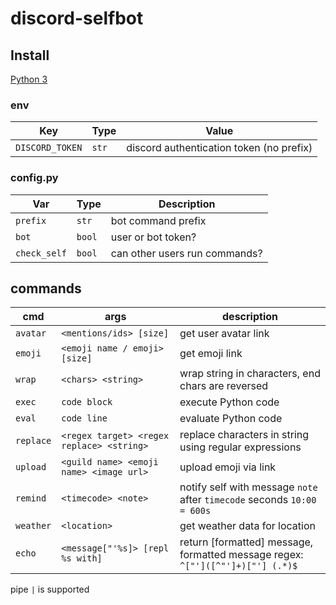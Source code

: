 # discord-selfbot

## Install

[Python 3](https://www.python.org/)

### env

|      Key        | Type  |                Value                     |
|-----------------|-------|------------------------------------------|
| `DISCORD_TOKEN` | `str` | discord authentication token (no prefix) |

### config.py

|     Var       |  Type  |          Description           |
|---------------|--------|--------------------------------|
| `prefix`      | `str`  | bot command prefix             |
| `bot`         | `bool` | user or bot token?             |
| `check_self`  | `bool` | can other users run commands?  |

## commands

|   cmd     |                  args                     |                                    description                                 |
|-----------|-------------------------------------------|--------------------------------------------------------------------------------|
| `avatar`  | `<mentions/ids> [size]`                   | get user avatar link                                                           |
| `emoji`   | `<emoji name / emoji> [size]`             | get emoji link                                                                 |
| `wrap`    | `<chars> <string>`                        | wrap string in characters, end chars are reversed                              |
| `exec`    | `code block`                              | execute  Python code                                                           |
| `eval`    | `code line`                               | evaluate Python code                                                           |
| `replace` | `<regex target> <regex replace> <string>` | replace characters in string using regular expressions                         |
| `upload`  | `<guild name> <emoji name> <image url>`   | upload emoji via link                                                          |
| `remind`  | `<timecode> <note>`                       | notify self with message `note` after `timecode` seconds `10:00 = 600s`        |
| `weather` | `<location>`                              | get weather data for location                                                  |
| `echo`    | `<message["'%s]> [repl %s with]`          | return [formatted] message, formatted message regex: `^["']([^"']+)["'] (.*)$` |

pipe `|` is supported